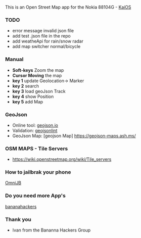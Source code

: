 This is an Open Street Map app for the Nokia 88104G - [KaiOS](https://www.kaiostech.com/) 

### TODO
+ error message invalid json file
+ add test .json file in the repo
+ add weatheApi for rain/snow radar
+ add map switcher normal/bicycle

### Manual
+ **Soft-keys** Zoom the map
+ **Cursor Moving** the map
+ **key 1** update Geolocation-> Marker
+ **key 2** search
+ **key 3** load geoJson Track
+ **key 4** show Position 
+ **key 5** add Map 

### GeoJson
+ Online tool: [geojson.io](http://geojson.io/#map=1/-55/228)
+ Validation: [geojsonlint](http://geojsonlint.com/)
+ GeoJson Map: [geojson Map] https://geojson-maps.ash.ms/

### OSM MAPS - Tile Servers
+ https://wiki.openstreetmap.org/wiki/Tile_servers

### How to jailbrak your phone
[OmniJB](http://omnijb.831337.xyz/)
### Do you need more App's
[bananahackers](https://groups.google.com/forum/?utm_medium=email&utm_source=footer#!forum/bananahackers)
### Thank you
+ Ivan from the Bananna Hackers Group